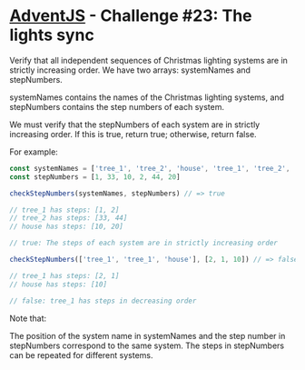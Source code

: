# [AdventJS](https://adventjs.dev/) - Challenge #23: The lights sync

Verify that all independent sequences of Christmas lighting systems are in strictly increasing order. We have two arrays: systemNames and stepNumbers.

systemNames contains the names of the Christmas lighting systems, and stepNumbers contains the step numbers of each system.

We must verify that the stepNumbers of each system are in strictly increasing order. If this is true, return true; otherwise, return false.

For example:

```js
const systemNames = ['tree_1', 'tree_2', 'house', 'tree_1', 'tree_2', 'house']
const stepNumbers = [1, 33, 10, 2, 44, 20]

checkStepNumbers(systemNames, stepNumbers) // => true

// tree_1 has steps: [1, 2]
// tree_2 has steps: [33, 44]
// house has steps: [10, 20]

// true: The steps of each system are in strictly increasing order

checkStepNumbers(['tree_1', 'tree_1', 'house'], [2, 1, 10]) // => false

// tree_1 has steps: [2, 1]
// house has steps: [10]

// false: tree_1 has steps in decreasing order
```

Note that:

The position of the system name in systemNames and the step number in stepNumbers correspond to the same system.
The steps in stepNumbers can be repeated for different systems.

